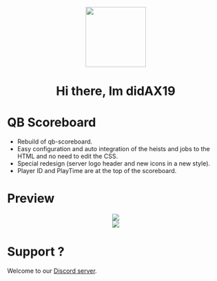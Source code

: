 <p align="center">
    <img width="140" src="https://i.ibb.co/3kTNY7C/x19-icon-9-1.png" />  
    <h1 align="center">Hi there, Im didAX19</h1>
</p>

# QB Scoreboard
- Rebuild of qb-scoreboard.
- Easy configuration and auto integration of the heists and jobs to the HTML and no need to edit the CSS.
- Special redesign (server logo header and new icons in a new style).
- Player ID and PlayTime are at the top of the scoreboard.

# Preview
<div align='center'><img src='https://i.ibb.co/BGxXWky/x19dev-scoreboardfree2.png'/></div>
<div align='center'><img src="https://i.ibb.co/2jdzP8W/Screenshot-2024-10-22-184348.png" /></div>

# Support ?
Welcome to our <a href="https://discord.gg/gcbzMPxSQt">Discord server</a>.
